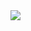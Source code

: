 <a href="https://visitcount.itsvg.in">
  <img src="https://visitcount.itsvg.in/api?id=RIPPER144&label=Profile%20Views&color=7&icon=2&pretty=true" />
</a>
